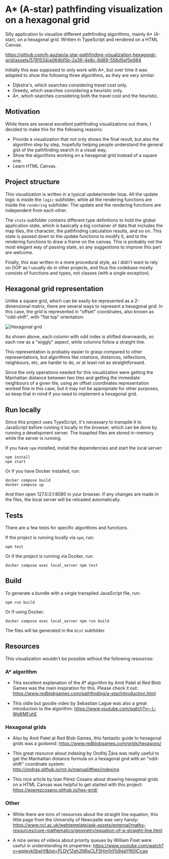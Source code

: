 # A* (A-star) pathfinding visualization on a hexagonal grid

Silly application to visualize different pathfinding algorithms, mainly A* (A-star), on a hexagonal grid. Written in TypeScript and rendered on a HTML Canvas.

https://github.com/h-auzian/a-star-pathfinding-visualization-hexagonal-grid/assets/5781534/a064bf5b-2a36-4e8c-9d89-556d5ef5e984

Initially this was supposed to only work with A*, but over time it was adapted to show the following three algorithms, as they are very similar:

- Dijkstra's, which searches considering travel cost only.
- Greedy, which searches considering a heuristic only.
- A*, which searches considering both the travel cost and the heuristic.

## Motivation

While there are several excellent pathfinding visualizations out there, I decided to make this for the following reasons:

- Provide a visualization that not only shows the final result, but also the algorithm step by step, hopefully helping people understand the general gist of the pathfinding search in a visual way.
- Show the algorithms working on a hexagonal grid instead of a square one.
- Learn HTML Canvas.

## Project structure

This visualization is written in a typical update/render loop. All the update logic is inside the `logic` subfolder, while all the rendering functions are inside the `rendering` subfolder. The update and the rendering functions are independent from each other.

The `state` subfolder contains different type definitions to hold the global application state, which is basically a big container of data that includes the map tiles, the character, the pathfinding calculation results, and so on. This state is passed down to the update functions to modify it, and to the rendering functions to draw a frame on the canvas. This is probably not the most elegant way of passing state, so any suggestions to improve this part are welcome.

Finally, this was written in a more procedural style, as I didn't want to rely on OOP as I usually do in other projects, and thus the codebase mostly consists of functions and types, not classes (with a single exception).

## Hexagonal grid representation

Unlike a square grid, which can be easily be represented as a 2-dimensional matrix, there are several ways to represent a hexagonal grid. In this case, the grid is represented in "offset" coordinates, also known as "odd-shift", with "flat top" orientation:

![Hexagonal grid](https://github.com/h-auzian/a-star-pathfinding-visualization-hexagonal-grid/assets/5781534/b35a4435-18e3-490b-84d7-889a9fd42d72)

As shown above, each column with odd index is shifted downwards, so each row as a "wiggly" aspect, while columns follow a straight line.

This representation is probably easier to grasp compared to other representations, but algorithms like rotations, distances, reflections, neighbours, etc, are harder to do, or at least not as straightforward.

Since the only operations needed for this visualization were getting the Manhattan distance between two tiles and getting the immediate neighbours of a given tile, using an offset coordinates representation worked fine in this case, but it may not be appropriate for other purposes, so keep that in mind if you need to implement a hexagonal grid.

## Run locally

Since this project uses TypeScript, it's necessary to transpile it to JavaScript before running it locally in the browser, which can be done by running a development server. The traspiled files are stored in-memory while the server is running.

If you have `npm` installed, install the dependencies and start the local server:

    npm install
    npm start

Or if you have Docker installed, run:

    docker compose build
    docker compose up

And then open 127.0.0.1:8080 in your browser. If any changes are made in the files, the local server will be reloaded automatically.

## Tests

There are a few tests for specific algorithms and functions.

If the project is running locally via `npm`, run:

    npm test

Or if the project is running via Docker, run:

    docker compose exec local_server npm test

## Build

To generate a bundle with a single transpiled JavaScript file, run:

    npm run build

Or if using Docker:

    docker compose exec local_server npm run build

The files will be generated in the `dist` subfolder.

## Resources

This visualization wouldn't be possible without the following resources:

### A* algorithm

- This excellent explanation of the A* algorithm by Amit Patel at Red Blob Games was the main inspiration for this. Please check it out: https://www.redblobgames.com/pathfinding/a-star/introduction.html

- This oldie but goodie video by Sebastian Lague was also a great introduction to the algorithm: https://www.youtube.com/watch?v=-L-WgKMFuhE

### Hexagonal grids

- Also by Amit Patel at Red Blob Games, this fantastic guide to hexagonal grids was a godsend: https://www.redblobgames.com/grids/hexagons/

- This great resource about indexing by Ondřej Žára was really useful to get the Manhattan distance formula on a hexagonal grid with an "odd-shift" coordinate system: http://ondras.github.io/rot.js/manual/#hex/indexing

- This nice article by Izan Pérez Cosano about drawing hexagonal grids on a HTML Canvas was helpful to get started with this project: https://eperezcosano.github.io/hex-grid/

### Other

- While there are tons of resources about the straight line equation, this little page from the University of Newcastle was very handy: https://www.ncl.ac.uk/webtemplate/ask-assets/external/maths-resources/core-mathematics/geometry/equation-of-a-straight-line.html

- A nice series of videos about priority queues by William Fiset were useful in understanding its properties: https://www.youtube.com/watch?v=wptevk0bshY&list=PLDV1Zeh2NRsCLFSHm1nYb9daYf60lCcag
